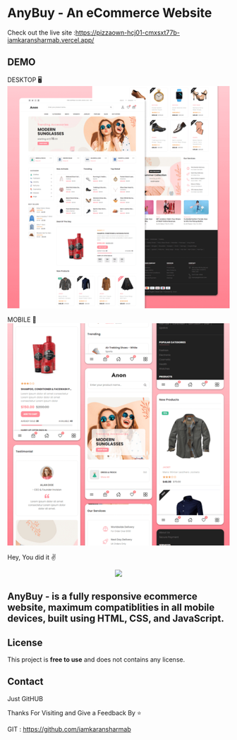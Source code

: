 # AnyBuy - An eCommerce Website


Check out the live site :https://pizzaown-hcj01-cmxsxt77b-iamkaransharmab.vercel.app/ 


## DEMO

DESKTOP 🖥️
![AnyBuy Desktop Demo](./website-demo-image/desktop.png "Desktop Demo")   

MOBILE 📱
![AnyBuy Mobile Demo](./website-demo-image/mobile.png "Mobile Demo")



Hey, You did it :v:
<div id="header" align="center">
  <img src="https://media.giphy.com/media/WyZ1D8gXF7QQsRkXw5/giphy.gif" width="full"/>
</div>



## AnyBuy - is a fully responsive ecommerce website, maximum compatiblities in all mobile devices, built using HTML, CSS, and JavaScript.

## License

This project is **free to use** and does not contains any license.

## Contact

Just GitHUB



Thanks For Visiting and Give a Feedback By ⭐

GIT : https://github.com/iamkaransharmab
